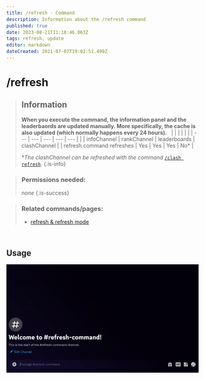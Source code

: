 ```yaml
---
title: /refresh - Command
description: Information about the /refresh command
published: true
date: 2023-08-21T11:18:46.063Z
tags: refresh, update
editor: markdown
dateCreated: 2021-07-07T19:02:51.499Z
---
```


# /refresh

>## Information
>**When you execute the command, the information panel and the leaderbaords are updated manually.
>More specifically, the cache is also updated (which normally happens every 24 hours).**  
> |     |     |     |     |     |
> | --- | --- | --- | --- | --- |
> |     | infoChannel | rankChannel | leaderboards | clashChannel |
> | refresh command refreshes | Yes | Yes | Yes | No\* |
>
> **The clashChannel can be refreshed with the command* [`/clash refresh`](/en/commands/clash/refresh/).
>{.is-info}

>### Permissions needed:
> *none* 
>{.is-success}

>### Related commands/pages:
>-   [refresh & refresh mode](/en/terms/refresh-mode/)  


<br>

## Usage

![](/new_refresh.gif)